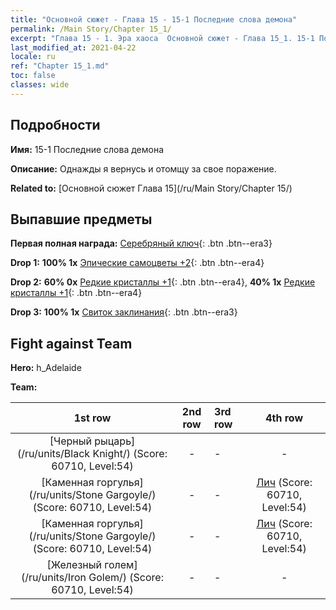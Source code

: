 ```yaml
---
title: "Основной сюжет - Глава 15 - 15-1 Последние слова демона"
permalink: /Main Story/Chapter 15_1/
excerpt: "Глава 15 - 1. Эра хаоса  Основной сюжет - Глава 15_1. 15-1 Последние слова демона"
last_modified_at: 2021-04-22
locale: ru
ref: "Chapter 15_1.md"
toc: false
classes: wide
---
```


## Подробности

 **Имя:** 15-1 Последние слова демона

 **Описание:** Однажды я вернусь и отомщу за свое поражение.

 **Related to:** [Основной сюжет Глава 15](/ru/Main Story/Chapter 15/)

## Выпавшие предметы

 **Первая полная награда:** [Серебряный ключ](/ItemsRU/con_693/){: .btn .btn--era3}

 **Drop 1:** **100% 1x** [Эпические самоцветы +2](/ItemsRU/mat_51/){: .btn .btn--era4}

 **Drop 2:** **60% 0x** [Редкие кристаллы +1](/ItemsRU/mat_45/){: .btn .btn--era4}, **40% 1x** [Редкие кристаллы +1](/ItemsRU/mat_45/){: .btn .btn--era4}

 **Drop 3:** **100% 1x** [Свиток заклинания](/ItemsRU/con_694/){: .btn .btn--era3}


## Fight against Team
 **Hero:** h_Adelaide

 **Team:**


  | 1st row | 2nd row | 3rd row | 4th row |
  |:----:|:----:|:----|:----:|
  | [Черный рыцарь](/ru/units/Black Knight/) (Score: 60710, Level:54)  | - | - | - |
  | [Каменная горгулья](/ru/units/Stone Gargoyle/) (Score: 60710, Level:54)  | - | - | [Лич](/ru/units/Lich/) (Score: 60710, Level:54)  |
  | [Каменная горгулья](/ru/units/Stone Gargoyle/) (Score: 60710, Level:54)  | - | - | [Лич](/ru/units/Lich/) (Score: 60710, Level:54)  |
  | [Железный голем](/ru/units/Iron Golem/) (Score: 60710, Level:54)  | - | - | - |


